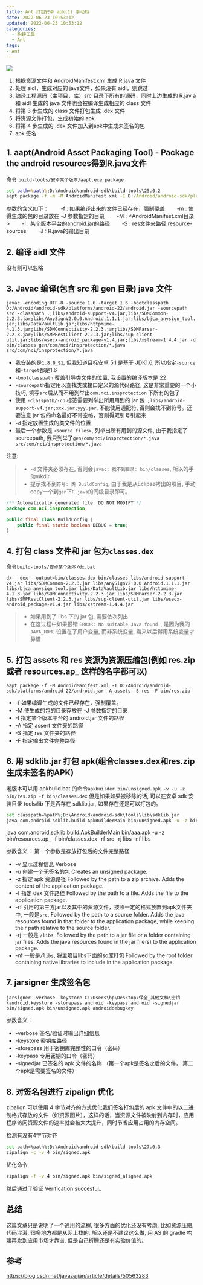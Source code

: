 ```yaml
---
title: Ant 打包安卓 apk(1) 手动档
date: 2022-06-23 10:53:12
updated: 2022-06-23 10:53:12
categories:
  - 构建工具
  - Ant
tags:
- Ant
---
```


![](https://upload-images.jianshu.io/upload_images/1662509-e6e38c5ec874cd32.png?imageMogr2/auto-orient/strip%7CimageView2/2/w/1240)

1. 根据资源文件和 AndroidManifest.xml 生成 R.java 文件
2. 处理 aidl，生成对应的 java文件，如果没有 aidl，则跳过
3. 编译工程源码（主项目，库）src 目录下所有的源码，同时上边生成的 R.jav a和 aidl 生成的 java 文件也会被编译生成相应的 class 文件
4. 将第 3 步生成的 class 文件打包生成 .dex 文件
5. 将资源文件打包，生成初始的 apk
6. 将第 4 步生成的 .dex 文件加入到apk中生成未签名的包
7. apk 签名

## 1. aapt(Android Asset Packaging Tool) - Package the android resources得到R.java文件

命令 `build-tools/安卓某个版本/aapt.exe package`

```bat
set path=%path%;D:\Android\android-sdk\build-tools\25.0.2
aapt package -f -m -M AndroidManifest.xml -I D:/Android/android-sdk/platforms/android-22/android.jar -S res -J gen
```

参数的含义如下：
　　-f : 如果编译出来的文件已经存在，强制覆盖
　　-m : 使得生成的包的目录放在 -J 参数指定的目录
　　-M :  <AndroidManifest.xml目录>
　　-I : 某个版本平台的android.jar的路径
　　-S : res文件夹路径 resource-sources
　　-J : R.java的输出目录

## 2. 编译 aidl 文件

没有则可以忽略

## 3. Javac 编译(包含 src 和 gen 目录) java 文件

`javac -encoding UTF-8 -source 1.6 -target 1.6 -bootclasspath D:/Android/android-sdk/platforms/android-22/android.jar -sourcepath src -classpath .;libs/android-support-v4.jar;libs/SDMCommon-2.2.3.jar;libs/AnySignV2.0.0.Android.1.1.1.jar;libs/bjca_anysign_tool.jar;libs/DataVaultLib.jar;libs/httpmime-4.1.3.jar;libs/SDMConnectivity-2.2.3.jar;libs/SDMParser-2.2.3.jar;libs/SMPRestClient-2.2.3.jar;libs/sup-client-util.jar;libs/wsecx-android_package-v1.4.jar;libs/xstream-1.4.4.jar -d bin/classes gen/com/nci/insprotection/*.java src/com/nci/insprotection/*.java`

* 我安装的是`1.8.0_91`, 但我知道目标安卓 5.1 是基于 JDK1.6, 所以指定`-source`和`-target`都是1.6
* `-bootclasspath` 覆盖引导类文件的位置, 我设置的编译版本是 22
* `-sourcepath`指定用以查找类或接口定义的源代码路径, 这是非常重要的一个小技巧, 填写`src`后从而不用列举出`com.nci.insprotection` 下所有的包了
* 使用 `-classpath/-cp` 标签需要列举出所用用到的 jar 包`.;libs/android-support-v4.jar;xxx.jar;yyy.jar`, 不能使用通配符, 否则会找不到符号。还要注意 jar 包的命名最好不带空格，否则得双引号引起来
* `-d` 指定放置生成的类文件的位置
* 最后一个参数是 `<source files>`, 列举出所有用到的源文件, 由于我指定了sourcepath, 我只列举了`gen/com/nci/insprotection/*.java src/com/nci/insprotection/*.java`

注意:

> * `-d` 文件夹必须存在, 否则会`javac: 找不到目录: bin/classes`, 所以的手动mkdir
> * 提示找不到`符号: 类 BuildConfig`, 由于我是从Eclipse拷出的项目, 手动copy一个到`gen`下`R.java`的同级目录即可。

``` java
/** Automatically generated file. DO NOT MODIFY */
package com.nci.insprotection;

public final class BuildConfig {
    public final static boolean DEBUG = true;
}
```

## 4. 打包 class 文件和 jar 包为`classes.dex`

命令`build-tools/安卓某个版本/dx.bat`

`dx --dex --output=bin/classes.dex bin/classes libs/android-support-v4.jar libs/SDMCommon-2.2.3.jar libs/AnySignV2.0.0.Android.1.1.1.jar libs/bjca_anysign_tool.jar libs/DataVaultLib.jar libs/httpmime-4.1.3.jar libs/SDMConnectivity-2.2.3.jar libs/SDMParser-2.2.3.jar libs/SMPRestClient-2.2.3.jar libs/sup-client-util.jar libs/wsecx-android_package-v1.4.jar libs/xstream-1.4.4.jar`

> * 如果用到了 libs 下的 jar 包, 需要依次列出
> * 在这过程中如果报错 `ERROR: No suitable Java found.`, 是因为我的 `JAVA_HOME` 设置在了用户变量, 而非系统变量, 看来以后得用系统变量才靠谱

## 5. 打包 assets 和 res 资源为资源压缩包(例如 res.zip 或者 resources.ap_ 这样的名字都可以)

`aapt package -f -M AndroidManifest.xml -I D:/Android/android-sdk/platforms/android-22/android.jar -A assets -S res -F bin/res.zip`

* -f 如果编译生成的文件已经存在，强制覆盖。
* -M 使生成的包的目录存放在 -J 参数指定的目录
* -I 指定某个版本平台的 android.jar 文件的路径
* -A 指定 assert 文件夹的路径
* -S 指定 res 文件夹的路径
* -F 指定输出文件完整路径

## 6. 用 sdklib.jar 打包 apk(组合classes.dex和res.zip生成未签名的APK)

老版本可以用 apkbuild.bat 的命令`apkbuilder bin/unsigned.apk -v -u -z bin/res.zip -f bin/classes.dex`
但是如果如果被移除的话, 可以在安卓 sdk 安装目录 tools\lib 下是否存在 sdklib.jar, 如果存在还是可以打包的。

```sh
set classpath=%path%;D:\Android\android-sdk\tools\lib\sdklib.jar
java com.android.sdklib.build.ApkBuilderMain bin/unsigned.apk -u -z bin/res.zip -f bin/classes.dex -rf src -rj libs -nf libs
```

java com.android.sdklib.build.ApkBuilderMain bin/aaa.apk -u -z bin/resources.ap_ -f bin/classes.dex -rf src -rj libs -nf libs

参数含义：
第一个参数是存放打包后的文件完整路径

* -v 显示过程信息 Verbose
* -u 创建一个无签名的包 Creates an unsigned package.
* -z 指定 apk 资源路径 Followed by the path to a zip archive. Adds the content of the application package.
* -f 指定 dex 文件路径 Followed by the path to a file. Adds the file to the application package.
* -rf     引用的第三方jar以及其中的资源文件，按照一定的格式放置到apk文件夹中, 一般是`src`, Followed by the path to a source folder.             Adds the java resources found in that folder to the application package, while keeping their path relative to the source folder.
* -rj     一般是 `/libs`, Followed by the path to a jar file or a folder containing jar files. Adds the java resources found in the jar file(s) to the application package.
* -nf     一般是`/libs`, 将主项目libs下面的so库打包 Followed by the root folder containing native libraries to include in the application package.

## 7. jarsigner 生成签名包

`jarsigner -verbose -keystore C:\Users\hp\Desktop\保全_其他文档\密钥\android.keystore -storepass android -keypass android -signedjar bin/signed.apk bin/unsigned.apk androiddebugkey`

参数含义：

* -verbose  签名/验证时输出详细信息
* -keystore  密钥库路径
* -storepass  用于密钥库完整性的口令（密码）
* -keypass    专用密钥的口令（密码）
* -signedjar   已签名的 apk 文件的名称 （第一个apk是签名之后的文件， 第二个apk是需要签名的文件）

## 8. 对签名包进行 zipalign 优化

zipalign 可以使用 4 字节对齐的方式优化我们签名打包后的 apk 文件中的以二进制格式存放的文件（如资源图片），这样的话，当资源文件被映射到内存时，应用程序访问资源文件的速率就会被大大提升，同时节省应用占用的内存空间。

检测有没有4字节对齐

```bash
set path=%path%;D:\Android\android-sdk\build-tools\27.0.3
zipalign -c -v 4 bin/signed.apk
```

优化命令

```sh
zipalign -f -v 4 bin/signed.apk bin/signed_aligned.apk
```

然后通过了验证 Verification succesful。

## 总结

这篇文章只是说明了一个通用的流程, 很多方面的优化还没有考虑, 比如资源压缩, 代码混淆, 很多地方都是从网上找的, 所以还是不建议这么做, 用 AS 的 gradle 构建再发到应用市场才靠谱, 但是自己折腾还是有实验价值的。

## 参考

<https://blog.csdn.net/javazejian/article/details/50563283>
